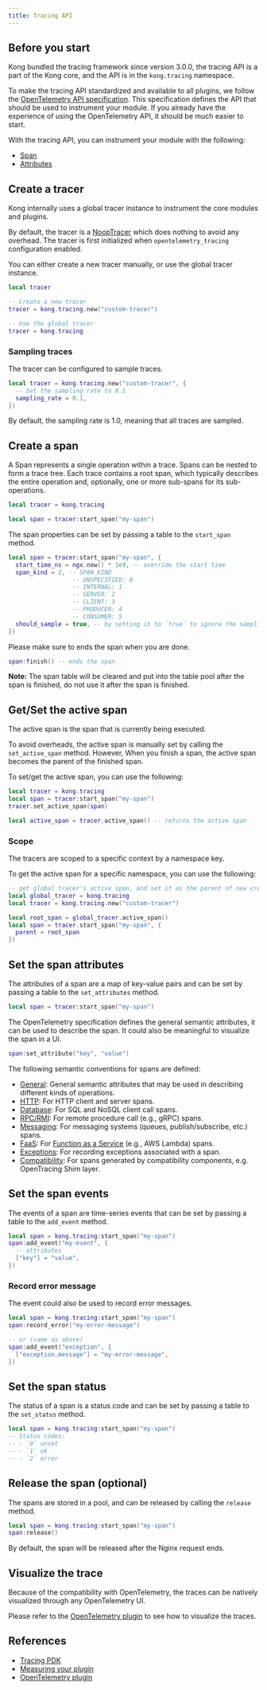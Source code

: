 ```yaml
---
title: Tracing API
---
```


## Before you start

Kong bundled the tracing framework since version 3.0.0, the tracing API is a part of the Kong core,
and the API is in the `kong.tracing` namespace.

To make the tracing API standardized and available to all plugins,
we follow the [OpenTelemetry API specification](https://github.com/open-telemetry/opentelemetry-specification/blob/main/specification/trace/api.md).
This specification defines the API that should be used to instrument your module.
If you already have the experience of using the OpenTelemetry API, it should be much easier to start.

With the tracing API, you can instrument your module with the following:
- [Span](https://github.com/open-telemetry/opentelemetry-specification/blob/main/specification/trace/api.md#span)
- [Attributes](https://github.com/open-telemetry/opentelemetry-specification/blob/main/specification/trace/semantic_conventions/span-general.md)

## Create a tracer

Kong internally uses a global tracer instance to instrument the core modules and plugins.

By default, the tracer is a [NoopTracer](https://github.com/open-telemetry/opentelemetry-specification/blob/main/specification/trace/api.md#get-a-tracer) which does nothing to avoid any overhead. The tracer is first initialized when `opentelemetry_tracing` configuration enabled.

You can either create a new tracer manually, or use the global tracer instance.

```lua
local tracer

-- Create a new tracer
tracer = kong.tracing.new("custom-tracer")

-- Use the global tracer
tracer = kong.tracing
```

### Sampling traces

The tracer can be configured to sample traces.

```lua
local tracer = kong.tracing.new("custom-tracer", {
  -- Set the sampling rate to 0.1
  sampling_rate = 0.1,
})
```

By default, the sampling rate is 1.0, meaning that all traces are sampled.

## Create a span

A Span represents a single operation within a trace. Spans can be nested to form a trace tree. Each trace contains a root span, which typically describes the entire operation and, optionally, one or more sub-spans for its sub-operations.

```lua
local tracer = kong.tracing

local span = tracer:start_span("my-span")
```

The span properties can be set by passing a table to the `start_span` method.

```lua
local span = tracer:start_span("my-span", {
  start_time_ns = ngx.now() * 1e9, -- override the start time
  span_kind = 2, -- SPAN_KIND
                  -- UNSPECIFIED: 0
                  -- INTERNAL: 1
                  -- SERVER: 2
                  -- CLIENT: 3
                  -- PRODUCER: 4
                  -- CONSUMER: 5
  should_sample = true, -- by setting it to `true` to ignore the sampling decision
})
```

Please make sure to ends the span when you are done.

```lua
span:finish() -- ends the span
```

**Note:** The span table will be cleared and put into the table pool after the span is finished,
do not use it after the span is finished.

## Get/Set the active span

The active span is the span that is currently being executed.

To avoid overheads, the active span is manually set by calling the `set_active_span` method.
However, When you finish a span, the active span becomes the parent of the finished span.


To set/get the active span, you can use the following:

```lua
local tracer = kong.tracing
local span = tracer:start_span("my-span")
tracer.set_active_span(span)

local active_span = tracer.active_span() -- returns the active span
```

### Scope

The tracers are scoped to a specific context by a namespace key.

To get the active span for a specific namespace, you can use the following:

```lua
-- get global tracer's active span, and set it as the parent of new created span
local global_tracer = kong.tracing
local tracer = kong.tracing.new("custom-tracer")

local root_span = global_tracer.active_span()
local span = tracer.start_span("my-span", {
  parent = root_span
})
```

## Set the span attributes

The attributes of a span are a map of key-value pairs
and can be set by passing a table to the `set_attributes` method.

```lua
local span = tracer:start_span("my-span")
```

The OpenTelemetry specification defines the general semantic attributes, it can be used to describe the span.
It could also be meaningful to visualize the span in a UI.

```lua
span:set_attribute("key", "value")
```

The following semantic conventions for spans are defined:

* [General](https://github.com/open-telemetry/opentelemetry-specification/blob/main/specification/trace/semantic_conventions/span-general.md): General semantic attributes that may be used in describing different kinds of operations.
* [HTTP](https://github.com/open-telemetry/opentelemetry-specification/blob/main/specification/trace/semantic_conventions/http.md): For HTTP client and server spans.
* [Database](https://github.com/open-telemetry/opentelemetry-specification/blob/main/specification/trace/semantic_conventions/database.md): For SQL and NoSQL client call spans.
* [RPC/RMI](https://github.com/open-telemetry/opentelemetry-specification/blob/main/specification/trace/semantic_conventions/rpc.md): For remote procedure call (e.g., gRPC) spans.
* [Messaging](https://github.com/open-telemetry/opentelemetry-specification/blob/main/specification/trace/semantic_conventions/messaging.md): For messaging systems (queues, publish/subscribe, etc.) spans.
* [FaaS](https://github.com/open-telemetry/opentelemetry-specification/blob/main/specification/trace/semantic_conventions/faas.md): For [Function as a Service](https://en.wikipedia.org/wiki/Function_as_a_service) (e.g., AWS Lambda) spans.
* [Exceptions](https://github.com/open-telemetry/opentelemetry-specification/blob/main/specification/trace/semantic_conventions/exceptions.md): For recording exceptions associated with a span.
* [Compatibility](https://github.com/open-telemetry/opentelemetry-specification/blob/main/specification/trace/semantic_conventions/compatibility.md): For spans generated by compatibility components, e.g. OpenTracing Shim layer.

## Set the span events

The events of a span are time-series events that can be set by passing a table to the `add_event` method.

```lua
local span = kong.tracing:start_span("my-span")
span:add_event("my-event", {
  -- attributes
  ["key"] = "value",
})
```

### Record error message

The event could also be used to record error messages.

```lua
local span = kong.tracing:start_span("my-span")
span:record_error("my-error-message")

-- or (same as above)
span:add_event("exception", {
  ["exception.message"] = "my-error-message",
})
```

## Set the span status

The status of a span is a status code and can be set by passing a table to the `set_status` method.

```lua
local span = kong.tracing:start_span("my-span")
-- Status codes:
-- - `0` unset
-- - `1` ok
-- - `2` error
```

## Release the span (optional)

The spans are stored in a pool, and can be released by calling the `release` method.

```lua
local span = kong.tracing:start_span("my-span")
span:release()
```

By default, the span will be released after the Nginx request ends.

## Visualize the trace

Because of the compatibility with OpenTelemetry, the traces can be natively visualized through any OpenTelemetry UI.

Please refer to the [OpenTelemetry plugin](/hub/kong-inc/opentelemetry) to see how to visualize the traces.

## References

- [Tracing PDK](/pdk/kong.tracing)
- [Measuring your plugin](/plugin-development/telemetry)
- [OpenTelemetry plugin](/hub/kong-inc/opentelemetry)

